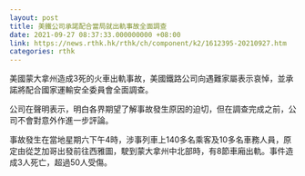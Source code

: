```yaml
---
layout: post
title: 美鐵公司承諾配合當局就出軌事故全面調查
date: 2021-09-27 08:37:33.000000000 +08:00
link: https://news.rthk.hk/rthk/ch/component/k2/1612395-20210927.htm
categories: rthk
---
```


美國蒙大拿州造成3死的火車出軌事故，美國鐵路公司向遇難家屬表示哀悼，並承諾將配合國家運輸安全委員會全面調查。

公司在聲明表示，明白各界期望了解事故發生原因的迫切，但在調查完成之前，公司不會對意外作進一步評論。

事故發生在當地星期六下午4時，涉事列車上140多名乘客及10多名車務人員，原定由從芝加哥出發前往西雅圖，駛到蒙大拿州中北部時，有8節車廂出軌。事件造成3人死亡，超過50人受傷。
